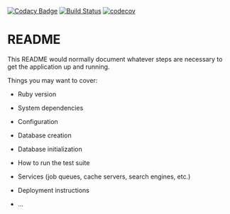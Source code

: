 [![Codacy Badge](https://api.codacy.com/project/badge/Grade/ffbbada8361c4b349840abf877f6f962)](https://app.codacy.com/app/tenzan/kgnt?utm_source=github.com&utm_medium=referral&utm_content=tenzan/kgnt&utm_campaign=Badge_Grade_Settings)
[![Build Status](https://travis-ci.org/tenzan/kgnt.svg?branch=master)](https://travis-ci.org/tenzan/kgnt)
[![codecov](https://codecov.io/gh/tenzan/kgnt/branch/master/graph/badge.svg)](https://codecov.io/gh/tenzan/kgnt)

# README

This README would normally document whatever steps are necessary to get the
application up and running.

Things you may want to cover:

* Ruby version

* System dependencies

* Configuration

* Database creation

* Database initialization

* How to run the test suite

* Services (job queues, cache servers, search engines, etc.)

* Deployment instructions

* ...
